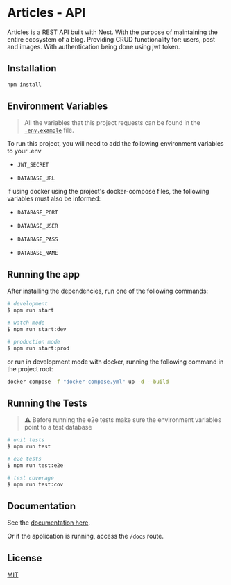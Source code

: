 # Articles - API

Articles is a REST API built with Nest. With the purpose of maintaining the entire ecosystem of a blog. Providing CRUD functionality for: users, post and images. With authentication being done using jwt token.

## Installation

```bash
npm install
```

## Environment Variables

> All the variables that this project requests can be found in the [`.env.example`](./.env.example) file.

To run this project, you will need to add the following environment variables to your .env

* `JWT_SECRET`

* `DATABASE_URL`

if using docker using the project's docker-compose files, the following variables must also be informed:

* `DATABASE_PORT`

* `DATABASE_USER`

* `DATABASE_PASS`

* `DATABASE_NAME`

## Running the app

After installing the dependencies, run one of the following commands:

```bash
# development
$ npm run start

# watch mode
$ npm run start:dev

# production mode
$ npm run start:prod
```

or run in development mode with docker, running the following command in the project root:

```bash
docker compose -f "docker-compose.yml" up -d --build
```

## Running the Tests

> :warning: Before running the e2e tests make sure the environment variables point to a test database

```bash
# unit tests
$ npm run test

# e2e tests
$ npm run test:e2e

# test coverage
$ npm run test:cov
```

## Documentation

See the [documentation here](https://app.swaggerhub.com/apis-docs/AlexBorgesDev/Articles-API).

Or if the application is running, access the `/docs` route.

## License

[MIT](./LICENSE)
